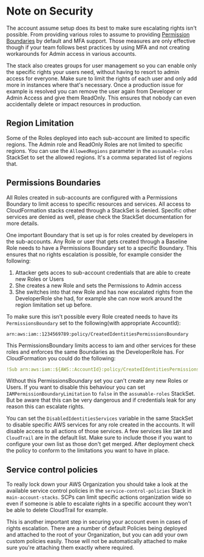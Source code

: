 # Note on Security

The account assume setup does its best to make sure escalating rights isn't possible. From providing various roles
to assume to providing [Permission Boundaries](https://docs.aws.amazon.com/IAM/latest/UserGuide/access_policies_boundaries.html) by default and MFA support. Those measures are only effective though if your team follows best practices by using MFA and not creating workarounds for Admin access in various accounts.

The stack also creates groups for user management so you can enable only the specific rights your users need, without having to resort to admin access for everyone. Make sure to limit the rights of each user and only add more in instances where that's necessary. Once a production issue for example is resolved you can remove the user again from Developer or Admin Access and give them ReadOnly. This ensures that nobody can even accidentally delete or impact resources in production.

## Region Limitation

Some of the Roles deployed into each sub-account are limited to specific regions. The Admin role and ReadOnly Roles are not limited to specific regions. You can use the `AllowedRegions` parameter in the `assumable-roles` StackSet to set the allowed regions. It's a comma separated list of regions that.

## Permissions Boundaries

All Roles created in sub-accounts are configured with a Permissions Boundary to limit access to specific resources and services. All access to CloudFormation stacks created through a StackSet is denied. Specific other services are denied as well, please check the StackSet documentation for more details.

One important Boundary that is set up is for roles created by developers in the sub-accounts. Any Role or user that gets created through a Baseline Role needs to have a Permissions Boundary set to a specific Boundary. This ensures that no rights escalation is possible, for example consider the following:

1. Attacker gets acces to sub-account credentials that are able to create new Roles or Users
2. She creates a new Role and sets the Permissions to Admin access
3. She switches into that new Role and has now escalated rights from the DeveloperRole she had, for example she can now work around the region limitation set up before.

To make sure this isn't possible every Role created needs to have its `PermissionsBoundary` set to the following(with appropriate AccountId):

```
arn:aws:iam::1234569789:policy/CreatedIdentitiesPermissionsBoundary
```

This PermissionsBoundary limits access to iam and other services for these roles and enforces the same Boundaries as the DeveloperRole has. For CloudFormation you could do the following:

```yaml
!Sub arn:aws:iam::${AWS::AccountId}:policy/CreatedIdentitiesPermissionsBoundary
```

Without this PermissionsBoundary set you can't create any new Roles or Users. If you want to disable this behaviour you can set `IAMPermissionBoundaryLimitation` to `false` in the `assumable-roles` StackSet. But be aware that this can be very dangerous and if credentials leak for any reason this can escalate rights. 

You can set the `DisabledIdentitiesServices` variable in the same StackSet to disable specific AWS services for any role created in the accounts. It will disable access to all actions of those services. A few services like `IAM` and `CloudTrail` are in the default list. Make sure to include those if you want to configure your own list as those don't get merged. After deployment check the policy to conform to the limitations you want to have in place.

## Service control policies

To really lock down your AWS Organization you should take a look at the available service control policies in the `service-control-policies` Stack in `main-account-stacks`. SCPs can limit specific actions organization wide so even if someone is able to escalate rights in a specific account they won't be able to delete CloudTrail for example.

This is another important step in securing your account even in cases of rights escalation. There are a number of default Policies being deployed and attached to the root of your Organization, but you can add your own custom policies easily. Those will not be automatically attached to make sure you're attaching them exactly where required.